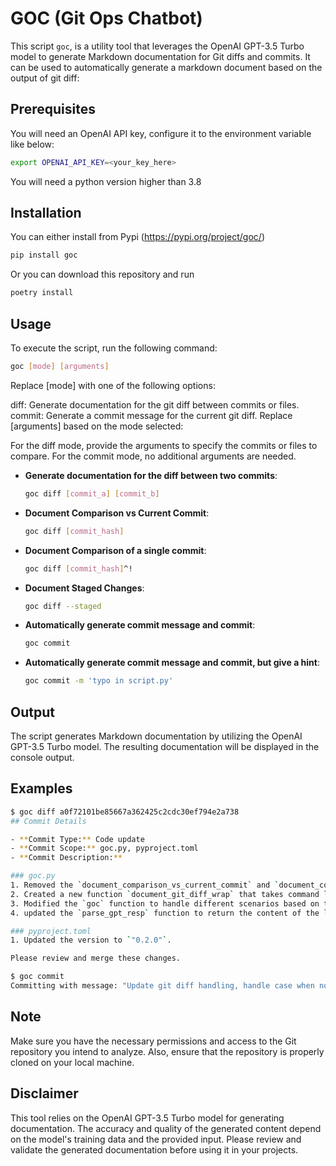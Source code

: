 # GOC (Git Ops Chatbot)

This script `goc`, is a utility tool that leverages the OpenAI GPT-3.5 Turbo model to generate Markdown documentation for Git diffs and commits. It can be used to automatically generate a markdown document based on the output of git diff:


## Prerequisites

You will need an OpenAI API key, configure it to the environment variable like below:

```bash
export OPENAI_API_KEY=<your_key_here>
```

You will need a python version higher than 3.8

## Installation

You can either install from Pypi (https://pypi.org/project/goc/)
```bash
pip install goc
```

Or you can download this repository and run

```bash
poetry install
```

## Usage

To execute the script, run the following command:

```bash
goc [mode] [arguments]
```

Replace [mode] with one of the following options:

diff: Generate documentation for the git diff between commits or files.
commit: Generate a commit message for the current git diff.
Replace [arguments] based on the mode selected:

For the diff mode, provide the arguments to specify the commits or files to compare.
For the commit mode, no additional arguments are needed.

- **Generate documentation for the diff between two commits**:
  ```bash
  goc diff [commit_a] [commit_b]
  ```

- **Document Comparison vs Current Commit**:
  ```bash
  goc diff [commit_hash]
  ```

- **Document Comparison of a single commit**:
  ```bash
  goc diff [commit_hash]^!
  ```

- **Document Staged Changes**:
  ```bash
  goc diff --staged
  ```

- **Automatically generate commit message and commit**:
  ```bash
  goc commit
  ```

- **Automatically generate commit message and commit, but give a hint**:
  ```bash
  goc commit -m 'typo in script.py'
  ```

## Output

The script generates Markdown documentation by utilizing the OpenAI GPT-3.5 Turbo model. The resulting documentation will be displayed in the console output.


## Examples

```bash
$ goc diff a0f72101be85667a362425c2cdc30ef794e2a738
## Commit Details

- **Commit Type:** Code update
- **Commit Scope:** goc.py, pyproject.toml
- **Commit Description:**

### goc.py
1. Removed the `document_comparison_vs_current_commit` and `document_comparison_of_2_commits` functions as they were not being used.
2. Created a new function `document_git_diff_wrap` that takes command line arguments and runs the `git diff` command with those arguments. This allows for easy comparison of commits by passing the commit hashes or branches directly as arguments.
3. Modified the `goc` function to handle different scenarios based on the number of command line arguments passed. If no arguments are provided, it compares the latest two commits. If one or more arguments are provided, it passes them directly to `document_git_diff_wrap` for comparison.
4. updated the `parse_gpt_resp` function to return the content of the last choice/message in the response, as the final generated markdown content is usually the last choice.

### pyproject.toml
1. Updated the version to `"0.2.0"`.

Please review and merge these changes.
```

```bash
$ goc commit
Committing with message: "Update git diff handling, handle case when no diff is found"
```

## Note

Make sure you have the necessary permissions and access to the Git repository you intend to analyze. Also, ensure that the repository is properly cloned on your local machine.

## Disclaimer

This tool relies on the OpenAI GPT-3.5 Turbo model for generating documentation. The accuracy and quality of the generated content depend on the model's training data and the provided input. Please review and validate the generated documentation before using it in your projects.
